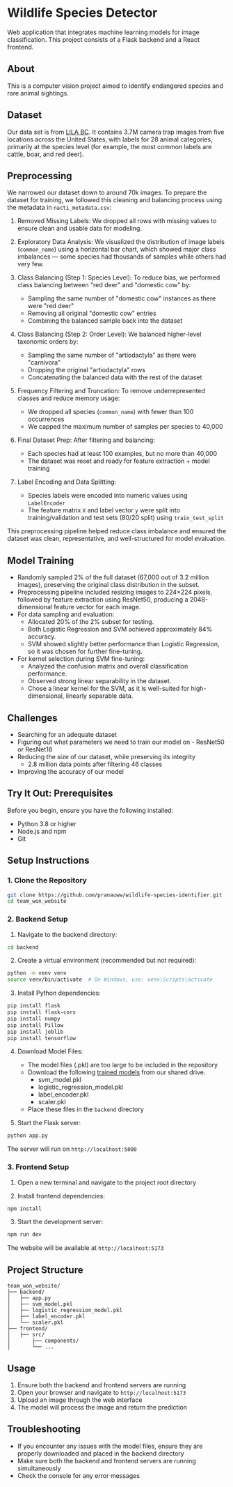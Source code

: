 # Wildlife Species Detector

Web application that integrates machine learning models for image classification. This project consists of a Flask backend and a React frontend.

## About 
This is a computer vision project aimed to identify endangered species and rare animal sightings.

## Dataset
Our data set is from [LILA BC](https://lila.science/datasets/nacti). It contains 3.7M camera trap images from five locations across the United States, with labels for 28 animal categories, primarily at the species level (for example, the most common labels are cattle, boar, and red deer).

## Preprocessing
We narrowed our dataset down to around 70k images. To prepare the dataset for training, we followed this cleaning and balancing process using the metadata in `nacti_metadata.csv`:

1. Removed Missing Labels:
We dropped all rows with missing values to ensure clean and usable data for modeling.

2. Exploratory Data Analysis:
We visualized the distribution of image labels (`common_name`) using a horizontal bar chart, which showed major class imbalances — some species had thousands of samples while others had very few.

3. Class Balancing (Step 1: Species Level):
To reduce bias, we performed class balancing between "red deer" and "domestic cow" by:
   * Sampling the same number of "domestic cow" instances as there were "red deer"
   * Removing all original "domestic cow" entries
   * Combining the balanced sample back into the dataset
  
4. Class Balancing (Step 2: Order Level):
We balanced higher-level taxonomic orders by:
   * Sampling the same number of "artiodactyla" as there were "carnivora"
   * Dropping the original "artiodactyla" rows
   * Concatenating the balanced data with the rest of the dataset

5. Frequency Filtering and Truncation:
To remove underrepresented classes and reduce memory usage:
   * We dropped all species (`common_name`) with fewer than 100 occurrences
   * We capped the maximum number of samples per species to 40,000

6. Final Dataset Prep:
After filtering and balancing:
   * Each species had at least 100 examples, but no more than 40,000
   * The dataset was reset and ready for feature extraction + model training

7. Label Encoding and Data Splitting:
   * Species labels were encoded into numeric values using `LabelEncoder`
   * The feature matrix `X` and label vector `y` were split into training/validation and test sets (80/20 split) using `train_test_split`

This preprocessing pipeline helped reduce class imbalance and ensured the dataset was clean, representative, and well-structured for model evaluation.

## Model Training
* Randomly sampled 2% of the full dataset (67,000 out of 3.2 million images), preserving the original class distribution in the subset.
* Preprocessing pipeline included resizing images to 224×224 pixels, followed by feature extraction using ResNet50, producing a 2048-dimensional feature vector for each image.
* For data sampling and evaluation:
    * Allocated 20% of the 2% subset for testing.
    * Both Logistic Regression and SVM achieved approximately 84% accuracy.
    * SVM showed slightly better performance than Logistic Regression, so it was chosen for further fine-tuning.
* For kernel selection during SVM fine-tuning:
    * Analyzed the confusion matrix and overall classification performance.
    * Observed strong linear separability in the dataset.
    * Chose a linear kernel for the SVM, as it is well-suited for high-dimensional, linearly separable data.
 
## Challenges
* Searching for an adequate dataset
* Figuring out what parameters we need to train our model on - ResNet50 or ResNet18
* Reducing the size of our dataset, while preserving its integrity
   * 2.8 million data points after filtering 46 classes
* Improving the accuracy of our model


## Try It Out: Prerequisites

Before you begin, ensure you have the following installed:
- Python 3.8 or higher
- Node.js and npm
- Git

## Setup Instructions

### 1. Clone the Repository
```bash
git clone https://github.com/pranauww/wildlife-species-identifier.git
cd team_won_website
```

### 2. Backend Setup

1. Navigate to the backend directory:
```bash
cd backend
```

2. Create a virtual environment (recommended but not required):
```bash
python -m venv venv
source venv/bin/activate  # On Windows, use: venv\Scripts\activate
```

3. Install Python dependencies:
```bash
pip install flask
pip install flask-cors
pip install numpy
pip install Pillow
pip install joblib
pip install tensorflow
```

4. Download Model Files:
   - The model files (.pkl) are too large to be included in the repository
   - Download the following [trained models](https://drive.google.com/drive/u/0/folders/14Trgbjr6yKJC4dIYobDeo1w65l0gDyEi) from our shared drive.
     - svm_model.pkl
     - logistic_regression_model.pkl
     - label_encoder.pkl
     - scaler.pkl
   - Place these files in the `backend` directory

5. Start the Flask server:
```bash
python app.py
```
The server will run on `http://localhost:5000`

### 3. Frontend Setup

1. Open a new terminal and navigate to the project root directory

2. Install frontend dependencies:
```bash
npm install
```

3. Start the development server:
```bash
npm run dev
```
The website will be available at `http://localhost:5173`

## Project Structure

```
team_won_website/
├── backend/
│   ├── app.py
│   ├── svm_model.pkl
│   ├── logistic_regression_model.pkl
│   ├── label_encoder.pkl
│   └── scaler.pkl
├── frontend/
│   ├── src/
│       ├── components/
│       └── ...
```

## Usage

1. Ensure both the backend and frontend servers are running
2. Open your browser and navigate to `http://localhost:5173`
3. Upload an image through the web interface
4. The model will process the image and return the prediction

## Troubleshooting

- If you encounter any issues with the model files, ensure they are properly downloaded and placed in the backend directory
- Make sure both the backend and frontend servers are running simultaneously
- Check the console for any error messages





